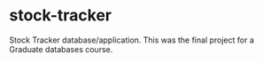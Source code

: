 # stock-tracker
Stock Tracker database/application. This was the final project for a Graduate databases course.
